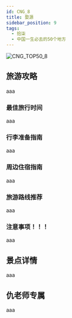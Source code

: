 ```yaml
---
id: CNG_8
title: 婺源
sidebar_position: 9
tags:
  - 拾柒
  - 中国一生必去的50个地方
---
```

![CNG_TOP50_8](/img/love/CNG_TOP50/8.png)

## 旅游攻略

aaa

### 最佳旅行时间

aaa

### 行李准备指南

aaa

### 周边住宿指南

aaa

### 旅游路线推荐

aaa

### 注意事项！！！

aaa

## 景点详情

aaa

## 仇老师专属

aaa
